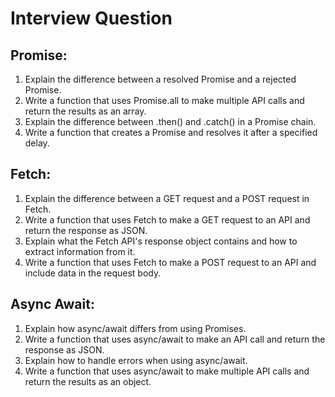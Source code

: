 # Interview Question

## Promise:

1. Explain the difference between a resolved Promise and a rejected Promise.
2. Write a function that uses Promise.all to make multiple API calls and return the results as an array.
3. Explain the difference between .then() and .catch() in a Promise chain.
4. Write a function that creates a Promise and resolves it after a specified delay.

## Fetch:

1. Explain the difference between a GET request and a POST request in Fetch.
2. Write a function that uses Fetch to make a GET request to an API and return the response as JSON.
3. Explain what the Fetch API's response object contains and how to extract information from it.
4. Write a function that uses Fetch to make a POST request to an API and include data in the request body.

## Async Await:

1. Explain how async/await differs from using Promises.
2. Write a function that uses async/await to make an API call and return the response as JSON.
3. Explain how to handle errors when using async/await.
4. Write a function that uses async/await to make multiple API calls and return the results as an object.